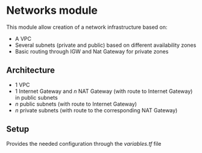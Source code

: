 # Networks module

This module allow creation of a network infrastructure based on:

* A VPC
* Several subnets (private and public) based on different availability zones
* Basic routing through IGW and Nat Gateway for private zones

## Architecture

* 1 VPC
* 1 Internet Gateway and _*n*_ NAT Gateway (with route to Internet Gateway) in public subnets
* _*n*_ public subnets (with route to Internet Gateway)
* _*n*_ private subnets (with route to the corresponding NAT Gateway)

## Setup

Provides the needed configuration through the *variables.tf* file
